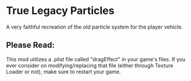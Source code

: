 # True Legacy Particles
A very faithful recreation of the old particle system for the player vehicle.

## Please Read:
This mod utilizes a .plist file called "dragEffect" in your game's files. If you ever consider on modifying/replacing that file (either through <co>Texture Loader</c> or not), make sure to restart your game.